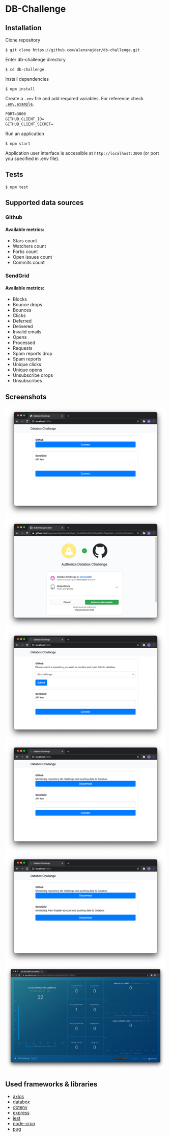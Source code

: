 # DB-Challenge

## Installation

Clone repository

```
$ git clone https://github.com/alensnajder/db-challenge.git
```

Enter db-challenge directory

```
$ cd db-challenge
```

Install dependencies

```
$ npm install
```

Create a `.env` file and add required variables. For reference check [`.env.example`](https://github.com/alensnajder/db-challenge/blob/main/.env.example).

```
PORT=3000
GITHUB_CLIENT_ID=
GITHUB_CLIENT_SECRET=
```

Run an application

```
$ npm start
```

Application user interface is accessible at `http://localhost:3000` (or port you specified in .env file).

## Tests

```
$ npm test
```

## Supported data sources

### Github

#### Available metrics:

- Stars count
- Watchers count
- Forks count
- Open issues count
- Commits count

### SendGrid

#### Available metrics:

- Blocks
- Bounce drops
- Bounces
- Clicks
- Deferred
- Delivered
- Invalid emails
- Opens
- Processed
- Requests
- Spam reports drop
- Spam reports
- Unique clicks
- Unique opens
- Unsubscribe drops
- Unsubscribes

## Screenshots

![1](.github/1.png)
![2](.github/2.png)
![3](.github/3.png)
![4](.github/4.png)
![5](.github/5.png)
![6](.github/6.png)

## Used frameworks & libraries

- [axios](https://github.com/axios/axios)
- [databox](https://github.com/databox/databox-js)
- [dotenv](https://github.com/motdotla/dotenv)
- [express](https://github.com/expressjs/express)
- [jest](https://github.com/facebook/jest)
- [node-cron](https://github.com/node-cron/node-cron)
- [pug](https://github.com/pugjs/pug)
